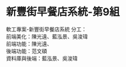 # 新豐街早餐店系統-第9組
軟工專案-新豐街早餐店系統
分工：<br>
  前端美化：陳光遠、藍泓景、吳浚瑋<br>
  前端功能：陳光遠、<br>
  後端功能：范文碩<br>
  資料庫與後端：藍泓景、吳浚瑋<br>
